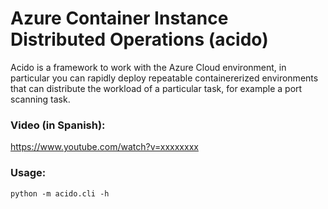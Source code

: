 # Azure Container Instance Distributed Operations (acido)
Acido is a framework to work with the Azure Cloud environment, in particular you can rapidly deploy repeatable containererized environments that can distribute the workload of a particular task, for example a port scanning task.

### Video (in Spanish):
https://www.youtube.com/watch?v=xxxxxxxx

### Usage:

    python -m acido.cli -h
